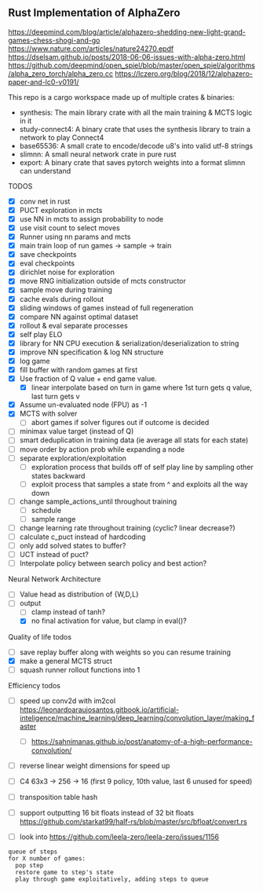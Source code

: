 Rust Implementation of AlphaZero
--------------------------------

https://deepmind.com/blog/article/alphazero-shedding-new-light-grand-games-chess-shogi-and-go
https://www.nature.com/articles/nature24270.epdf
https://dselsam.github.io/posts/2018-06-06-issues-with-alpha-zero.html
https://github.com/deepmind/open_spiel/blob/master/open_spiel/algorithms/alpha_zero_torch/alpha_zero.cc
https://lczero.org/blog/2018/12/alphazero-paper-and-lc0-v0191/

This repo is a cargo workspace made up of multiple crates & binaries:

- synthesis: The main library crate with all the main training & MCTS logic in it
- study-connect4: A binary crate that uses the synthesis library to train a network to play Connect4
- base65536: A small crate to encode/decode u8's into valid utf-8 strings
- slimnn: A small neural network crate in pure rust
- export: A binary crate that saves pytorch weights into a format slimnn can understand

TODOS

- [x] conv net in rust
- [x] PUCT exploration in mcts
- [x] use NN in mcts to assign probability to node
- [x] use visit count to select moves
- [x] Runner using nn params and mcts
- [x] main train loop of run games -> sample -> train
- [x] save checkpoints
- [x] eval checkpoints
- [x] dirichlet noise for exploration
- [x] move RNG initialization outside of mcts constructor
- [x] sample move during training
- [x] cache evals during rollout
- [x] sliding windows of games instead of full regeneration
- [x] compare NN against optimal dataset
- [x] rollout & eval separate processes
- [x] self play ELO
- [x] library for NN CPU execution & serialization/deserialization to string
- [x] improve NN specification & log NN structure
- [x] log game
- [x] fill buffer with random games at first
- [x] Use fraction of Q value + end game value.
  - [x] linear interpolate based on turn in game where 1st turn gets q value, last turn gets v
- [x] Assume un-evaluated node (FPU) as -1
- [x] MCTS with solver
  - [ ] abort games if solver figures out if outcome is decided
- [ ] minimax value target (instead of Q)
- [ ] smart deduplication in training data (ie average all stats for each state)
- [ ] move order by action prob while expanding a node
- [ ] separate exploration/exploitation
  - [ ] exploration process that builds off of self play line by sampling other states backward
  - [ ] exploit process that samples a state from ^ and exploits all the way down
- [ ] change sample_actions_until throughout training
  - [ ] schedule
  - [ ] sample range
- [ ] change learning rate throughout training (cyclic? linear decrease?)
- [ ] calculate c_puct instead of hardcoding
- [ ] only add solved states to buffer?
- [ ] UCT instead of puct?
- [ ] Interpolate policy between search policy and best action?

Neural Network Architecture
- [ ] Value head as distribution of {W,D,L}
- [ ] output
  - [ ] clamp instead of tanh?
  - [x] no final activation for value, but clamp in eval()?

Quality of life todos
- [ ] save replay buffer along with weights so you can resume training
- [x] make a general MCTS struct
- [ ] squash runner rollout functions into 1

Efficiency todos
- [ ] speed up conv2d with im2col https://leonardoaraujosantos.gitbook.io/artificial-inteligence/machine_learning/deep_learning/convolution_layer/making_faster
  - [ ] https://sahnimanas.github.io/post/anatomy-of-a-high-performance-convolution/
- [ ] reverse linear weight dimensions for speed up
- [ ] C4 63x3 -> 256 -> 16 (first 9 policy, 10th value, last 6 unused for speed)
- [ ] transposition table hash
- [ ] support outputting 16 bit floats instead of 32 bit floats https://github.com/starkat99/half-rs/blob/master/src/bfloat/convert.rs

- [ ] look into https://github.com/leela-zero/leela-zero/issues/1156



```
queue of steps
for X number of games:
  pop step
  restore game to step's state
  play through game exploitatively, adding steps to queue
```
